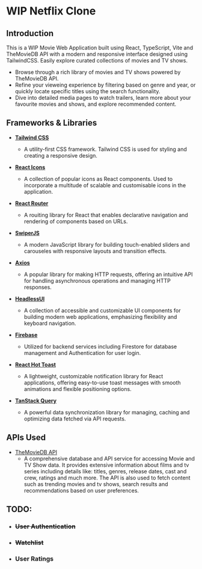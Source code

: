 # WIP Netflix Clone

## Introduction

This is a WIP Movie Web Application built using React, TypeScript, Vite and TheMovieDB API with a modern and responsive interface designed using TailwindCSS. Easily explore curated collections of movies and TV shows.

-   Browse through a rich library of movies and TV shows powered by TheMovieDB API.
-   Refine your vieweing experience by filtering based on genre and year, or quickly locate specific titles using the search functionality.
-   Dive into detailed media pages to watch trailers, learn more about your favourite movies and shows, and explore recommended content.

## Frameworks & Libraries

-   **[Tailwind CSS](https://tailwindcss.com/)**

    -   A utility-first CSS framework. Tailwind CSS is used for styling and creating a responsive design.

-   **[React Icons](https://react-icons.github.io/react-icons/)**

    -   A collection of popular icons as React components. Used to incorporate a multitude of scalable and customisable icons in the application.

-   **[React Router](https://reactrouter.com/en/main)**

    -   A rouiting library for React that enables declarative navigation and rendering of components based on URLs.

-   **[SwiperJS](https://swiperjs.com/)**

    -   A modern JavaScript library for building touch-enabled sliders and carouseles with responsive layouts and transition effects.

-   **[Axios](https://axios-http.com/docs/intro)**

    -   A popular library for making HTTP requests, offering an intuitive API for handling asynchronous operations and managing HTTP responses.

-   **[HeadlessUI](https://headlessui.com/)**

    -   A collection of accessible and customizable UI components for building modern web applications, emphasizing flexibility and keyboard navigation.

-   **[Firebase](https://firebase.google.com/)**

    -   Utilized for backend services including Firestore for database management and Authentication for user login.

-   **[React Hot Toast](https://react-hot-toast.com/)**

    -   A lightweight, customizable notification library for React applications, offering easy-to-use toast messages with smooth animations and flexible positioning options.

-   **[TanStack Query](https://tanstack.com/query/latest)**

    -   A powerful data synchronization library for managing, caching and optimizing data fetched via API requests.

## APIs Used

-   [TheMovieDB API](https://developer.themoviedb.org/docs/getting-started)
    -   A comprehensive database and API service for accessing Movie and TV Show data. It provides extensive information about films and tv series including details like: titles, genres, release dates, cast and crew, ratings and much more. The API is also used to fetch content such as trending movies and tv shows, search results and recommendations based on user preferences.

## TODO:

-   ### ~~User Authentication~~
-   ### ~~Watchlist~~
-   ### User Ratings
